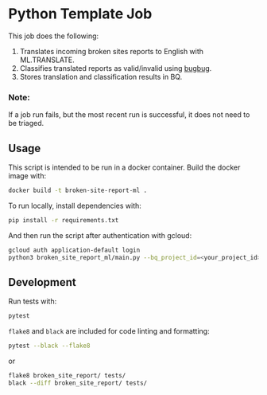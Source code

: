 # Python Template Job

This job does the following:

1. Translates incoming broken sites reports to English with ML.TRANSLATE.
2. Classifies translated reports as valid/invalid using [bugbug](https://github.com/mozilla/bugbug).
3. Stores translation and classification results in BQ.

### Note: 
If a job run fails, but the most recent run is successful, it does not need to be triaged.

## Usage

This script is intended to be run in a docker container.
Build the docker image with:

```sh
docker build -t broken-site-report-ml .
```

To run locally, install dependencies with:

```sh
pip install -r requirements.txt
```

And then run the script after authentication with gcloud:

```sh   
gcloud auth application-default login
python3 broken_site_report_ml/main.py --bq_project_id=<your_project_id> --bq_dataset_id=<your_dataset_id>
```

## Development

Run tests with:

```sh
pytest
```

`flake8` and `black` are included for code linting and formatting:

```sh
pytest --black --flake8
```

or

```sh
flake8 broken_site_report/ tests/
black --diff broken_site_report/ tests/
```
